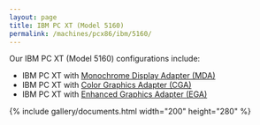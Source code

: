 ```yaml
---
layout: page
title: IBM PC XT (Model 5160)
permalink: /machines/pcx86/ibm/5160/
---
```


Our IBM PC XT (Model 5160) configurations include:

  - IBM PC XT with [Monochrome Display Adapter (MDA)](/machines/pcx86/ibm/5160/mda/)
  - IBM PC XT with [Color Graphics Adapter (CGA)](/machines/pcx86/ibm/5160/cga/)
  - IBM PC XT with [Enhanced Graphics Adapter (EGA)](/machines/pcx86/ibm/5160/ega/)

{% include gallery/documents.html width="200" height="280" %}
